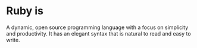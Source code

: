 # Ruby is
A dynamic, open source programming language with a focus on simplicity and productivity. It has an elegant syntax that is natural to read and easy to write.

